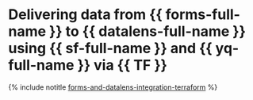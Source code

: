 # Delivering data from {{ forms-full-name }} to {{ datalens-full-name }} using {{ sf-full-name }} and {{ yq-full-name }} via {{ TF }}

{% include notitle [forms-and-datalens-integration-terraform](../../../_tutorials/serverless/forms-and-datalens-integration-terraform.md) %}
